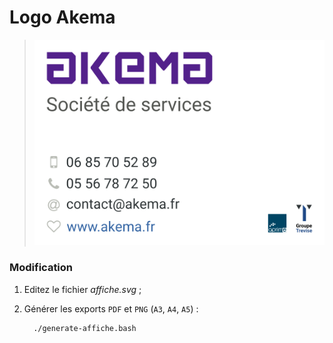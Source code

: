 # Logo Akema

> ![Affiche Akema](./affiche.A5.png)

### Modification

1. Editez le fichier _affiche.svg_ ;
2. Générer les exports `PDF` et `PNG` (`A3`, `A4`, `A5`) :

         ./generate-affiche.bash
